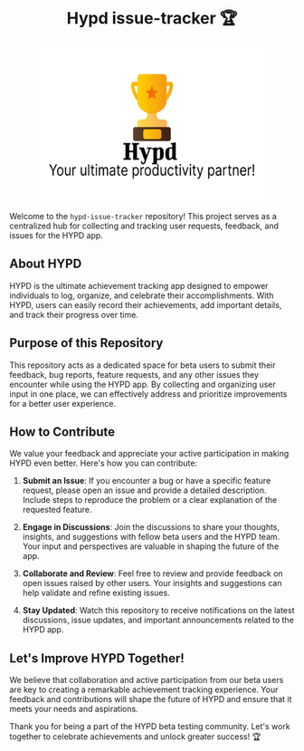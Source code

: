 <h1 align="center">Hypd issue-tracker 🏆 </h1>


<div align="center">
  <img src="https://github.com/majidzeno/hypd-issue-tracker/blob/main/hypd-slogan.svg" alt="hypd-logo" width="400" height="280" style="display: block; margin: 0 auto" />
</div>

Welcome to the `hypd-issue-tracker` repository! This project serves as a centralized hub for collecting and tracking user requests, feedback, and issues for the HYPD app.

## About HYPD

HYPD is the ultimate achievement tracking app designed to empower individuals to log, organize, and celebrate their accomplishments. With HYPD, users can easily record their achievements, add important details, and track their progress over time.

## Purpose of this Repository

This repository acts as a dedicated space for beta users to submit their feedback, bug reports, feature requests, and any other issues they encounter while using the HYPD app. By collecting and organizing user input in one place, we can effectively address and prioritize improvements for a better user experience.

## How to Contribute

We value your feedback and appreciate your active participation in making HYPD even better. Here's how you can contribute:

1. **Submit an Issue**: If you encounter a bug or have a specific feature request, please open an issue and provide a detailed description. Include steps to reproduce the problem or a clear explanation of the requested feature.

2. **Engage in Discussions**: Join the discussions to share your thoughts, insights, and suggestions with fellow beta users and the HYPD team. Your input and perspectives are valuable in shaping the future of the app.

3. **Collaborate and Review**: Feel free to review and provide feedback on open issues raised by other users. Your insights and suggestions can help validate and refine existing issues.

4. **Stay Updated**: Watch this repository to receive notifications on the latest discussions, issue updates, and important announcements related to the HYPD app.

## Let's Improve HYPD Together!

We believe that collaboration and active participation from our beta users are key to creating a remarkable achievement tracking experience. Your feedback and contributions will shape the future of HYPD and ensure that it meets your needs and aspirations.

Thank you for being a part of the HYPD beta testing community. Let's work together to celebrate achievements and unlock greater success! 🏆
